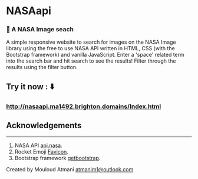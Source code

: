 # NASAapi
###  🚀 A NASA Image seach

A simple responsive website to search for images on the NASA Image library using the free to use NASA API written in HTML, CSS (with the Bootstrap framework) and vanilla JavaScript. Enter a 'space' related term into the search bar and hit search to see the results! Filter through the results using the filter button. 

## Try it now : ⬇️
### http://nasaapi.ma1492.brighton.domains/Index.html



## Acknowledgements 
_________________
1. NASA API [api.nasa](https://api.nasa.gov/).
2. Rocket Emoji [Favicon](https://favicon.io/).
3. Bootstrap framework [getbootstrap](https://getbootstrap.com/).

Created by Mouloud Atmani atmanim1@outlook.com
